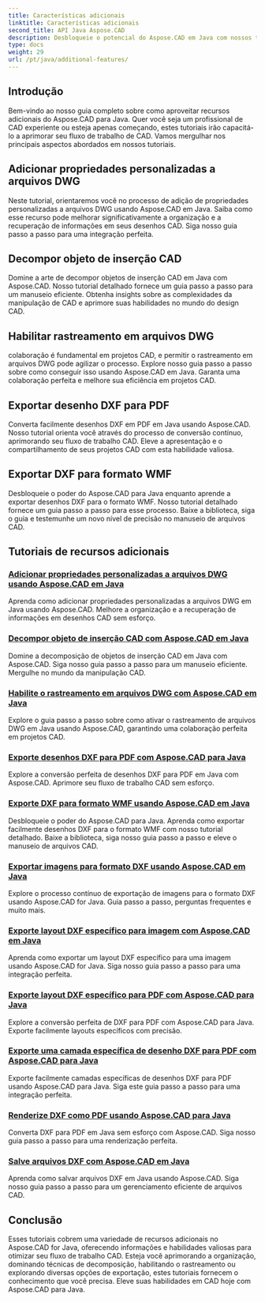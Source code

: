 ```yaml
---
title: Características adicionais
linktitle: Características adicionais
second_title: API Java Aspose.CAD
description: Desbloqueie o potencial do Aspose.CAD em Java com nossos tutoriais. Adicione propriedades personalizadas, decomponha objetos de inserção CAD, habilite o rastreamento e exporte desenhos DXF perfeitamente. Eleve seu fluxo de trabalho CAD sem esforço.
type: docs
weight: 29
url: /pt/java/additional-features/
---
```



## Introdução

Bem-vindo ao nosso guia completo sobre como aproveitar recursos adicionais do Aspose.CAD para Java. Quer você seja um profissional de CAD experiente ou esteja apenas começando, estes tutoriais irão capacitá-lo a aprimorar seu fluxo de trabalho de CAD. Vamos mergulhar nos principais aspectos abordados em nossos tutoriais.

## Adicionar propriedades personalizadas a arquivos DWG

Neste tutorial, orientaremos você no processo de adição de propriedades personalizadas a arquivos DWG usando Aspose.CAD em Java. Saiba como esse recurso pode melhorar significativamente a organização e a recuperação de informações em seus desenhos CAD. Siga nosso guia passo a passo para uma integração perfeita.

## Decompor objeto de inserção CAD

Domine a arte de decompor objetos de inserção CAD em Java com Aspose.CAD. Nosso tutorial detalhado fornece um guia passo a passo para um manuseio eficiente. Obtenha insights sobre as complexidades da manipulação de CAD e aprimore suas habilidades no mundo do design CAD.

## Habilitar rastreamento em arquivos DWG

colaboração é fundamental em projetos CAD, e permitir o rastreamento em arquivos DWG pode agilizar o processo. Explore nosso guia passo a passo sobre como conseguir isso usando Aspose.CAD em Java. Garanta uma colaboração perfeita e melhore sua eficiência em projetos CAD.

## Exportar desenho DXF para PDF

Converta facilmente desenhos DXF em PDF em Java usando Aspose.CAD. Nosso tutorial orienta você através do processo de conversão contínuo, aprimorando seu fluxo de trabalho CAD. Eleve a apresentação e o compartilhamento de seus projetos CAD com esta habilidade valiosa.

## Exportar DXF para formato WMF

Desbloqueie o poder do Aspose.CAD para Java enquanto aprende a exportar desenhos DXF para o formato WMF. Nosso tutorial detalhado fornece um guia passo a passo para esse processo. Baixe a biblioteca, siga o guia e testemunhe um novo nível de precisão no manuseio de arquivos CAD.

## Tutoriais de recursos adicionais
### [Adicionar propriedades personalizadas a arquivos DWG usando Aspose.CAD em Java](./add-custom-properties/)
Aprenda como adicionar propriedades personalizadas a arquivos DWG em Java usando Aspose.CAD. Melhore a organização e a recuperação de informações em desenhos CAD sem esforço.
### [Decompor objeto de inserção CAD com Aspose.CAD em Java](./decompose-cad-insert-object/)
Domine a decomposição de objetos de inserção CAD em Java com Aspose.CAD. Siga nosso guia passo a passo para um manuseio eficiente. Mergulhe no mundo da manipulação CAD.
### [Habilite o rastreamento em arquivos DWG com Aspose.CAD em Java](./enable-tracking/)
Explore o guia passo a passo sobre como ativar o rastreamento de arquivos DWG em Java usando Aspose.CAD, garantindo uma colaboração perfeita em projetos CAD.
### [Exporte desenhos DXF para PDF com Aspose.CAD para Java](./export-dxf-to-pdf/)
Explore a conversão perfeita de desenhos DXF para PDF em Java com Aspose.CAD. Aprimore seu fluxo de trabalho CAD sem esforço.
### [Exporte DXF para formato WMF usando Aspose.CAD em Java](./export-dxf-to-wmf/)
Desbloqueie o poder do Aspose.CAD para Java. Aprenda como exportar facilmente desenhos DXF para o formato WMF com nosso tutorial detalhado. Baixe a biblioteca, siga nosso guia passo a passo e eleve o manuseio de arquivos CAD.
### [Exportar imagens para formato DXF usando Aspose.CAD em Java](./export-images-to-dxf/)
Explore o processo contínuo de exportação de imagens para o formato DXF usando Aspose.CAD for Java. Guia passo a passo, perguntas frequentes e muito mais.
### [Exporte layout DXF específico para imagem com Aspose.CAD em Java](./export-specific-layout-to-image/)
Aprenda como exportar um layout DXF específico para uma imagem usando Aspose.CAD for Java. Siga nosso guia passo a passo para uma integração perfeita.
### [Exporte layout DXF específico para PDF com Aspose.CAD para Java](./export-specific-layout-to-pdf/)
Explore a conversão perfeita de DXF para PDF com Aspose.CAD para Java. Exporte facilmente layouts específicos com precisão.
### [Exporte uma camada específica de desenho DXF para PDF com Aspose.CAD para Java](./export-specific-layer-to-pdf/)
Exporte facilmente camadas específicas de desenhos DXF para PDF usando Aspose.CAD para Java. Siga este guia passo a passo para uma integração perfeita.
### [Renderize DXF como PDF usando Aspose.CAD para Java](./render-dxf-as-pdf/)
Converta DXF para PDF em Java sem esforço com Aspose.CAD. Siga nosso guia passo a passo para uma renderização perfeita.
### [Salve arquivos DXF com Aspose.CAD em Java](./save-dxf-files/)
Aprenda como salvar arquivos DXF em Java usando Aspose.CAD. Siga nosso guia passo a passo para um gerenciamento eficiente de arquivos CAD.

## Conclusão

Esses tutoriais cobrem uma variedade de recursos adicionais no Aspose.CAD for Java, oferecendo informações e habilidades valiosas para otimizar seu fluxo de trabalho CAD. Esteja você aprimorando a organização, dominando técnicas de decomposição, habilitando o rastreamento ou explorando diversas opções de exportação, estes tutoriais fornecem o conhecimento que você precisa. Eleve suas habilidades em CAD hoje com Aspose.CAD para Java.